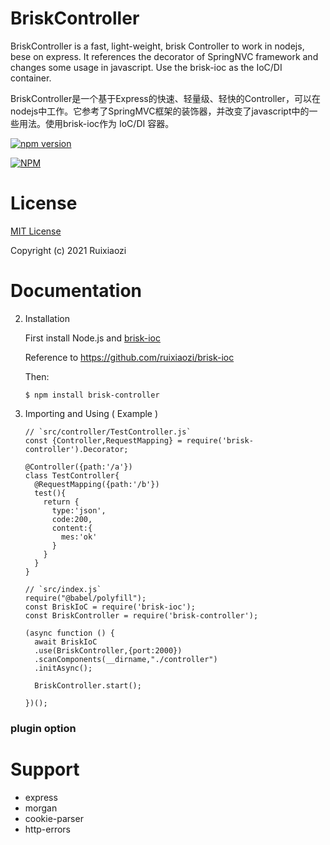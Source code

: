 # BriskController

BriskController is a fast, light-weight, brisk Controller to work in nodejs, bese on express. It references the decorator of SpringNVC framework and changes some usage in javascript. Use the brisk-ioc as the IoC/DI container.

BriskController是一个基于Express的快速、轻量级、轻快的Controller，可以在nodejs中工作。它参考了SpringMVC框架的装饰器，并改变了javascript中的一些用法。使用brisk-ioc作为 IoC/DI 容器。

[![npm version](https://badge.fury.io/js/brisk-controller.svg)](https://badge.fury.io/js/brisk-controller)

[![NPM](https://nodei.co/npm/brisk-controller.png)](https://nodei.co/npm/brisk-controller/)

# License

[MIT License](./LICENSE)

Copyright (c) 2021 Ruixiaozi

# Documentation

2. Installation

   First install Node.js and [brisk-ioc](https://github.com/ruixiaozi/brisk-ioc) 

   Reference to https://github.com/ruixiaozi/brisk-ioc
   
   
   
   Then:
   
   ```
   $ npm install brisk-controller
   ```
   
3. Importing and Using ( Example )

   ```
   // `src/controller/TestController.js`
   const {Controller,RequestMapping} = require('brisk-controller').Decorator;
   
   @Controller({path:'/a'})
   class TestController{
     @RequestMapping({path:'/b'})
     test(){
       return {
         type:'json',
         code:200,
         content:{
           mes:'ok'
         }
       }
     }
   }
   ```
   
   ```
   // `src/index.js`
   require("@babel/polyfill");
   const BriskIoC = require('brisk-ioc');
   const BriskController = require('brisk-controller');
   
   (async function () {
     await BriskIoC
     .use(BriskController,{port:2000})
     .scanComponents(__dirname,"./controller")
     .initAsync();
   
     BriskController.start();
   
   })();
   ```


### plugin option


# Support

+ express
+ morgan
+ cookie-parser
+ http-errors

